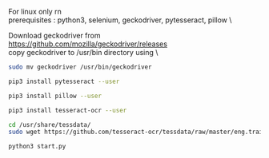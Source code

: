 For linux only rn \
prerequisites : python3, selenium, geckodriver, pytesseract, pillow \

Download geckodriver from https://github.com/mozilla/geckodriver/releases \
copy geckodriver to /usr/bin directory using \
```sh
sudo mv geckodriver /usr/bin/geckodriver
```
```sh
pip3 install pytesseract --user
```
```sh
pip3 install pillow --user
```
```sh
pip3 install tesseract-ocr --user
```
```sh
cd /usr/share/tessdata/
sudo wget https://github.com/tesseract-ocr/tessdata/raw/master/eng.traineddata
```
```sh
python3 start.py
```
